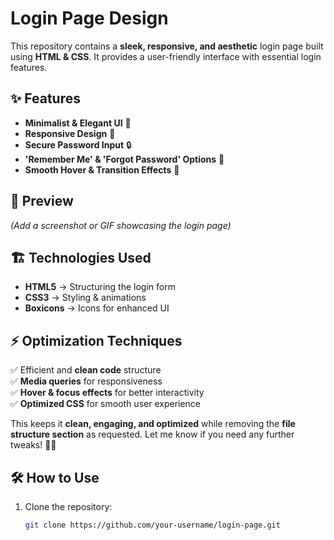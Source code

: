 # Login Page Design

This repository contains a **sleek, responsive, and aesthetic** login page built using **HTML & CSS**. It provides a user-friendly interface with essential login features.

## ✨ Features

- **Minimalist & Elegant UI** 🎨
- **Responsive Design** 📱
- **Secure Password Input** 🔒
- **'Remember Me' & 'Forgot Password' Options** 🔄
- **Smooth Hover & Transition Effects** 🚀

## 📸 Preview

_(Add a screenshot or GIF showcasing the login page)_

## 🏗️ Technologies Used

- **HTML5** → Structuring the login form
- **CSS3** → Styling & animations
- **Boxicons** → Icons for enhanced UI

## ⚡ Optimization Techniques

✅ Efficient and **clean code** structure  
✅ **Media queries** for responsiveness  
✅ **Hover & focus effects** for better interactivity  
✅ **Optimized CSS** for smooth user experience  


This keeps it **clean, engaging, and optimized** while removing the **file structure section** as requested. Let me know if you need any further tweaks! 🎨🔥  


## 🛠️ How to Use

1. Clone the repository:
   ```sh
   git clone https://github.com/your-username/login-page.git
